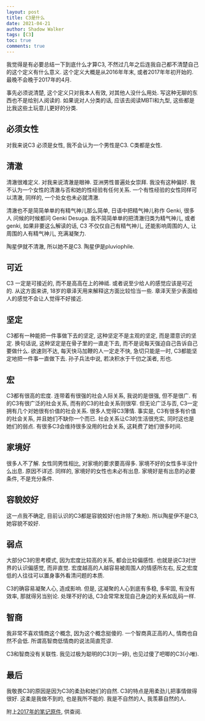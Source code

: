```yaml
---
layout: post
title: C3是什么
date: 2021-04-21
author: Shadow Walker
tags: [C3]
toc: true
comments: true
---
```


我觉得是有必要总结一下到底什么才算C3, 不然过几年之后连我自己都不清楚自己的这个定义有什么意义.  这个定义大概是从2016年年末, 或者2017年年初开始的. 最晚不会晚于2017年的4月. 

事先必须说清楚, 这个定义只对我本人有效, 对其他人没什么用处.  写这种无聊的东西也不是给别人阅读的.   如果说对人分类的话, 应该去阅读MBTI和九型, 这些都是比我这些土玩意儿更好的分类. 


## 必须女性

对我来说C3 必须是女性, 我不会认为一个男性是C3.   C类都是女性. 

## 清澈

清澈很难定义. 对我来说清澈是眼神. 亚洲男性普遍处女崇拜. 我没有这种偏好. 我不认为一个女性的清澈与否和她的性经验有任何关系. 一个有性经验的女性同样可以清澈, 同样的, 一个处女也未必就清澈. 

清澈也不是简简单单的有精气神儿那么简单, 日语中把精气神儿称作 Genki, 很多人 问候的时候都问 Genki Desuga.  我不简简单单的把清澈归类为精气神儿, 或者genki, 如果非要这么解读的话, C3 不仅仅自己有精气神儿, 还能影响周围的人, 让周围的人有精气神儿, 充满凝聚力. 

陶星伊就不清澈, 所以她不是C3.  陶星伊是pluviophile. 

## 可近

C3 一定是可接近的, 而不是高高在上的神祗.  或者说至少给人的感觉应该是可近的.  从这方面来讲, 18岁的章泽天用来解释这方面比较恰当一些. 章泽天至少表面给人的感觉不会让人觉得不好接近. 

## 坚定

C3都有一种能把一件事做下去的坚定, 这种坚定不是主观的坚定, 而是潜意识的坚定. 换句话说, 这种坚定是在骨子里的一直走下去, 而不是说每天强迫自己告诉自己要做什么. 欲速则不达, 每天快马加鞭的人一定走不快, 急切只能是一时, C3都能坚定地把一件事一直做下去.  孙子兵法中说, 若决积水于千仞之溪者, 形也. 

## 宏

C3都有很高的宏度. 连带着有很强的社会人际关系, 我说的是很强, 但不是很广.  有的C3有很广泛的社会关系, 而有的C3的社会关系则很窄. 但无论广泛与否, C3一定拥有几个对她很有价值的社会关系.  很多人觉得C3薄情. 事实是, C3有很多有价值的社会关系, 并且她们不缺你一个而已. 社会关系让C3的生活很充实, 同时这也是她们的弱点. 有很多C3会维持很多没用的社会关系, 这耗费了她们很多时间. 

## 家境好

很多人不了解. 女性同男性相比, 对家境的要求要高得多.  家境不好的女性多半没什么出息.   原因不详述.  同样的, 家境好的女性也未必有出息. 家境好是有出息的必要条件, 不是充分条件. 

## 容貌姣好

这一点我不确定, 目前认识的C3都是容貌姣好(也许除了朱盼).  所以陶星伊不是C3, 她容貌不姣好. 

## 弱点

大部分C3的思考模式, 因为宏度比较高的关系, 都会比较偏感性.  也就是说C3对世界的认识偏感觉, 而非直觉.  宏度越高的人越容易被周围人的情感所左右, 反之宏度低的人往往可以置身事外看清问题的本质. 

C3的确容易凝聚人心, 造成影响. 但是, 这凝聚的人心到底有多稳, 多牢固, 有没有效率, 那就得另当别论. 处理不好的话, C3会常常发现自己身边的关系如乱码一样. 

## 智商

我非常不喜欢情商这个概念, 因为这个概念挺傻的. 一个智商真正高的人, 情商也自然不会低. 所谓高智商低情商的说法简直荒谬. 

C3和智商没有关联性.  我见过极为聪明的C3(刘一婷), 也见过傻了吧唧的C3(小唯). 

## 最后

我敬畏C3的原因是因为C3的柔劲和她们的自然. C3的特点是用柔劲儿把事情做得很好.   这柔是我做不到的, 也是我所不能的.  我是不自然的人, 我羡慕自然的人. 

附上[2017年的笔记原件](https://drive.google.com/file/d/1U7bcsE7-5dYA8PnPEbZKvSWVkKQ0cQvj/view?usp=sharing), 供查阅. 